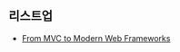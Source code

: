 ## 리스트업

- [From MVC to Modern Web Frameworks](https://github.com/taeyoungs/Goals/tree/main/architecture/From_MVC_to_Modern_Web_Frameworks)
